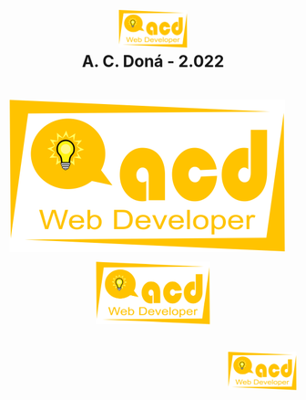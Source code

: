 <h1 align="center">
<br>
<img src="https://github.com/acdona/acd-images/blob/main/images/acd-logotipo-3-2022.png" alt="acdona" width="120">
<br>
A. C. <b>Doná - 2.022</b>
</h1>
<br>

![logo-tipo](https://github.com/acdona/acd-images/blob/main/images/acd-logotipo-3-2022.png?raw=true)

<p align = "center">
 <img src="https://github.com/acdona/acd-images/blob/main/images/acd-logotipo-3-2022.png" alt="acdona" width="200">
</p >
<br>
<p align = "right">
 <img src="https://github.com/acdona/acd-images/blob/main/images/acd-logotipo-3-2022.png" alt="acdona" width="120">
</p >
